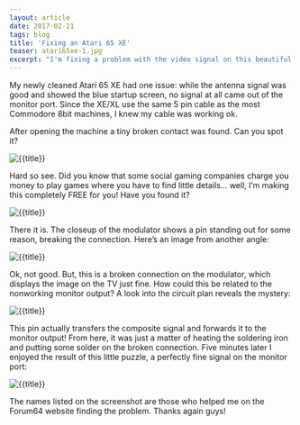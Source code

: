 ```yaml
---
layout: article
date: 2017-02-21
tags: blog
title: 'Fixing an Atari 65 XE'
teaser: atari65xe-1.jpg
excerpt: "I'm fixing a problem with the video signal on this beautiful Atari 65 XE."
---
```


My newly cleaned Atari 65 XE had one issue: while the antenna signal was good and showed the blue startup screen, no signal at all came out of the monitor port. Since the XE/XL use the same 5 pin cable as the most Commodore 8bit machines, I knew my cable was working ok.

After opening the machine a tiny broken contact was found. 
Can you spot it?

![{{title}}](../../assets/img/blog/atari65xe-1.jpg)

Hard so see. Did you know that some social gaming companies charge you money to play games where you have to find little details… well, I’m making this completely FREE for you!
Have you found it?

![{{title}}](../../assets/img/blog/atari65xe-2.jpg)

There it is. The closeup of the modulator shows a pin standing out for some reason, breaking the connection. 
Here’s an image from another angle:

![{{title}}](../../assets/img/blog/atari65xe-3.jpg)

Ok, not good. But, this is a broken connection on the modulator, which displays the image on the TV just fine. How could this be related to the nonworking monitor output? A look into the circuit plan reveals the mystery:

![{{title}}](../../assets/img/blog/atari65xe-4.gif)

This pin actually transfers the composite signal and forwards it to the monitor output! From here, it was just a matter of heating the soldering iron and putting some solder on the broken connection. Five minutes later I enjoyed the result of this little puzzle, a perfectly fine signal on the monitor port:

![{{title}}](../../assets/img/blog/atari65xe-5.jpg)

The names listed on the screenshot are those who helped me on the Forum64 website finding the problem. Thanks again guys!

